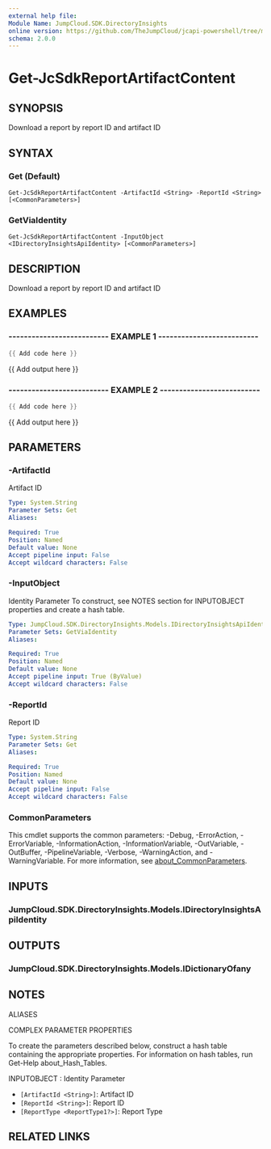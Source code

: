 ```yaml
---
external help file:
Module Name: JumpCloud.SDK.DirectoryInsights
online version: https://github.com/TheJumpCloud/jcapi-powershell/tree/master/SDKs/PowerShell/JumpCloud.SDK.DirectoryInsights/docs/exports/Get-JcSdkReportArtifactContent.md
schema: 2.0.0
---
```


# Get-JcSdkReportArtifactContent

## SYNOPSIS
Download a report by report ID and artifact ID

## SYNTAX

### Get (Default)
```
Get-JcSdkReportArtifactContent -ArtifactId <String> -ReportId <String> [<CommonParameters>]
```

### GetViaIdentity
```
Get-JcSdkReportArtifactContent -InputObject <IDirectoryInsightsApiIdentity> [<CommonParameters>]
```

## DESCRIPTION
Download a report by report ID and artifact ID

## EXAMPLES

### -------------------------- EXAMPLE 1 --------------------------
```powershell
{{ Add code here }}
```

{{ Add output here }}

### -------------------------- EXAMPLE 2 --------------------------
```powershell
{{ Add code here }}
```

{{ Add output here }}

## PARAMETERS

### -ArtifactId
Artifact ID

```yaml
Type: System.String
Parameter Sets: Get
Aliases:

Required: True
Position: Named
Default value: None
Accept pipeline input: False
Accept wildcard characters: False
```

### -InputObject
Identity Parameter
To construct, see NOTES section for INPUTOBJECT properties and create a hash table.

```yaml
Type: JumpCloud.SDK.DirectoryInsights.Models.IDirectoryInsightsApiIdentity
Parameter Sets: GetViaIdentity
Aliases:

Required: True
Position: Named
Default value: None
Accept pipeline input: True (ByValue)
Accept wildcard characters: False
```

### -ReportId
Report ID

```yaml
Type: System.String
Parameter Sets: Get
Aliases:

Required: True
Position: Named
Default value: None
Accept pipeline input: False
Accept wildcard characters: False
```

### CommonParameters
This cmdlet supports the common parameters: -Debug, -ErrorAction, -ErrorVariable, -InformationAction, -InformationVariable, -OutVariable, -OutBuffer, -PipelineVariable, -Verbose, -WarningAction, and -WarningVariable. For more information, see [about_CommonParameters](http://go.microsoft.com/fwlink/?LinkID=113216).

## INPUTS

### JumpCloud.SDK.DirectoryInsights.Models.IDirectoryInsightsApiIdentity

## OUTPUTS

### JumpCloud.SDK.DirectoryInsights.Models.IDictionaryOfany

## NOTES

ALIASES

COMPLEX PARAMETER PROPERTIES

To create the parameters described below, construct a hash table containing the appropriate properties. For information on hash tables, run Get-Help about_Hash_Tables.


INPUTOBJECT <IDirectoryInsightsApiIdentity>: Identity Parameter
  - `[ArtifactId <String>]`: Artifact ID
  - `[ReportId <String>]`: Report ID
  - `[ReportType <ReportType1?>]`: Report Type

## RELATED LINKS

